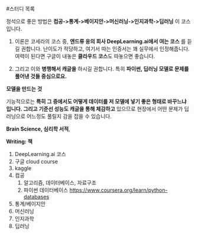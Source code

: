 #스터디 목록



정석으로 좋은 방법은 **컴공->통계->베이지안->머신러닝->인지과학->딥러닝** 이 코스입니다. 

1)	이론은 코세라의 코스 중, **앤드류 응의 회사 DeepLearning.ai에서 여는 코스** 를 듣길 권합니다. 난이도가 적당하고, 여기서 따는 인증서는 꽤 실무에서 인정해줍니다. 여력이 된다면 구글이 내놓은 **클라우드 코스**도 따놓으면 좋습니다.



2)	그리고 이와 **병행해서 캐글을** 하시길 권합니다. 특히 **파이썬, 딥러닝 모델로 문제를 풀어낸 것들 중심으로요.**



**모델을 만드는 것**

기능적으로는 **특히 그 중에서도 어떻게 데이터를 저 모델에 넣기 좋은 형태로 바꾸느냐 입니다. 그리고 기준선 성능도 캐글을 통해 체감하고** 있으므로 현장에서 어떤 문제가 딥러닝으로 어느정도 풀릴지 감을 잡을 수 있습니다.



**Brain Science, 심리학 서적**, 

**Writing: 책**

1. DeepLearning.ai 코스
2. 구글 cloud course
3. kaggle
4. 컴공
   1. 알고리즘, 데이터베이스, 자료구조
   2. 파이썬 데이터베이스 https://www.coursera.org/learn/python-databases
5. 통계/베이지안
6. 머신러닝
7. 인지과학
8. 딥러닝



